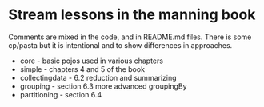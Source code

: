 # Stream lessons in the manning book
Comments are mixed in the code, and in README.md files.  There is some cp/pasta but it is intentional
and to show differences in approaches.

* core - basic pojos used in various chapters
* simple - chapters 4 and 5 of the book
* collectingdata - 6.2 reduction and summarizing
* grouping - section 6.3 more advanced groupingBy
* partitioning - section 6.4